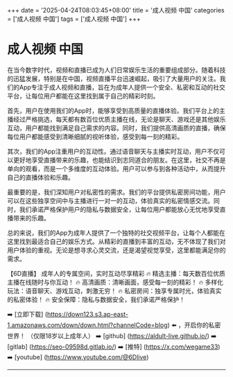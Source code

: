 +++
date = '2025-04-24T08:03:45+08:00'
title = '成人视频 中国'
categories = ['成人视频 中国']
tags = ['成人视频 中国']
+++

# 成人视频 中国

在当今数字时代，视频和直播已成为人们日常娱乐生活的重要组成部分。随着科技的迅猛发展，特别是在中国，视频直播平台迅速崛起，吸引了大量用户的关注。我们的App专注于成人视频和直播，旨在为成年人提供一个安全、私密和互动的社交平台，让每位用户都能在这里找到属于自己的精彩时刻。

首先，用户在使用我们的App时，能够享受到高质量的直播体验。我们平台上的主播经过严格挑选，每天都有数百位优质主播在线，无论是聊天、游戏还是其他娱乐互动，用户都能找到满足自己需求的内容。同时，我们提供高清画质的直播，确保每位用户都能感受到清晰细腻的视听体验，感受到每一刻的精彩。

其次，我们的App注重用户的互动性。通过语音聊天与主播实时互动，用户不仅可以更好地享受直播带来的乐趣，也能结识到志同道合的朋友。在这里，社交不再是单向的观看，而是一个多维度的互动体验。用户可以参与到各种活动中，从而提升自己的直播体验和乐趣。

最重要的是，我们深知用户对私密性的需求。我们的平台提供私密房间功能，用户可以在这些独享空间中与主播进行一对一的互动，体验真实的私密情感交流。同时，我们承诺严格保护用户的隐私与数据安全，让每位用户都能放心无忧地享受直播带来的乐趣。

总的来说，我们的App为成年人提供了一个独特的社交视频平台，让每个人都能在这里找到最适合自己的娱乐方式。从精彩的直播到丰富的互动，无不体现了我们对用户体验的重视。无论是想寻求心灵交流，还是渴望视觉享受，这里都能满足你的需求。

【6D直播】
成年人的专属空间，实时互动尽享精彩
🔥 精选主播：每天数百位优质主播在线随时与你互动！
🔥 高清画质：清晰画面，感受每一刻的精彩！
🔥 多样化玩法：语音聊天、游戏互动，刺激无穷！
🔥 私密房间：独享专属时光，体验真实的私密体验！
🔥 安全保障：隐私与数据安全，我们承诺严格保护！

➡️ [立即下载] (https://down123.s3.ap-east-1.amazonaws.com/down/down.html?channelCode=blog) ⬅️ ，开启你的私密世界！ （仅限18岁以上成年人）
➡️ [github] (https://aldult-live.github.io/)
➡️ [gitlab] (https://seo-09598d.gitlab.io/)
➡️ [推特] (https://x.com/wegame33)
➡️ [youtube] (https://www.youtube.com/@6Dlive)

---
